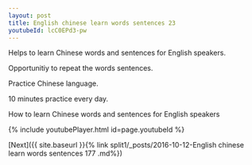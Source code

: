 ```yaml
---
layout: post
title: English chinese learn words sentences 23 
youtubeId: lcC0EPd3-pw
---
```

 
 
Helps to learn Chinese words and sentences for English speakers.

Opportunitiy to repeat the words sentences. 

Practice Chinese language. 
 
10 minutes practice every day. 
 
How to learn Chinese words and sentences for English speakers 
 
{% include youtubePlayer.html id=page.youtubeId %}
 
 
[Next]({{ site.baseurl }}{% link  split1/_posts/2016-10-12-English chinese learn words sentences 177 .md%})
 

